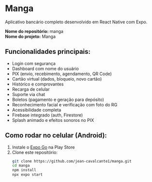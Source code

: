 
# Manga 

Aplicativo bancário completo desenvolvido em React Native com Expo.

**Nome do repositório:** manga  
**Nome do projeto:** Manga

## Funcionalidades principais:
- Login com segurança
- Dashboard com nome do usuário
- PIX (envio, recebimento, agendamento, QR Code)
- Cartão virtual (dados, bloqueio, novo cartão)
- Histórico e comprovantes
- Recarga de celular
- Suporte via chat
- Boletos (pagamento e geração para depósito)
- Reconhecimento facial e verificação com foto do RG
- Acessibilidade completa
- Firebase integrado (auth, Firestore)
- Splash animado e efeitos sonoros no PIX

## Como rodar no celular (Android):
1. Instale o [Expo Go](https://expo.dev/client) na Play Store
2. Clone este repositório:
   ```bash
   git clone https://github.com/jean-cavalcante1/manga.git
   cd manga
   npm install
   npx expo start
